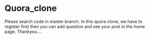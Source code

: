 # Quora_clone
Please search code in master branch.
In this quora clone, we have to register first then you can add question and see your post in the home page.
Thankyou....
